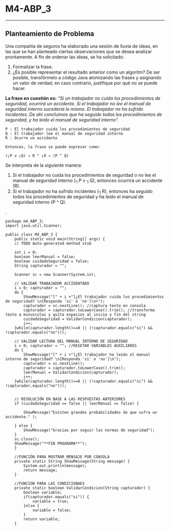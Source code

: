 # M4-ABP_3

---

## Planteamiento de Problema

Una compañía de seguros ha elaborado una sesión de lluvia de ideas, en las que se han planteado ciertas observaciones que se desea analizar prontamente. A fin de ordenar las ideas, se ha solicitado:

1. Formalizar la frase.
2. ¿Es posible representar el resultado anterior como un algoritm? De ser posible, transfórmelo a código Java atomizando las frases y asignando un valor de verdad; en caso contrario, justifique por qué no se puede hacer.

**La frase en cuestión es:**
*“Si un trabajador no cuida los procedimientos de seguridad, ocurrirá un accidente. Si el trabajador no lee el manual de seguridad interno sucedería lo mismo. El trabajador no ha sufrido incidentes.*
*De ahí concluimos que ha seguido todos los procedimientos de seguridad, y ha leído el manual de seguridad interno”.*

    P : El trabajador cuida los procedimientos de seguridad
    Q : El trabajador lee el manual de seguridad interno
    R : Ocurre un accidente

    Entonces, la frase se puede expresar como:

    (┐P v ┐Q) → R ^ ┐R → (P ^ Q)

Se interpreta de la siguiente manera:

1. Si el trabajador no cuida los procedimientos de seguridad o no lee el manual de seguridad interno (┐P v ┐Q), entonces ocurrirá un accidente (R).
2. Si el trabajador no ha sufrido incidentes (┐R), entonces ha seguido todos los procedimientos de seguridad y ha leido el manual de seguridad interno (P ^ Q).

.

    package m4_ABP_3;
    import java.util.Scanner;

    public class M4_ABP_3 {
        public static void main(String[] args) {
        // TODO Auto-generated method stub

        int i = 0;
        boolean leerManual = false;
        boolean cuidadoSeguridad = false;
        String capturador = "";
    
        Scanner sc = new Scanner(System.in);
    
        // VALIDAR TRABAJADOR ACCIDENTADO
        i = 0; capturador = "";
        do {
            ShowMessage("[" + i +"]¿El trabajador cuida los procedimientos de seguridad? \n[Responda 'si' o 'no']\n>");
            capturador = sc.nextLine(); //captura texto en consola
            capturador = capturador.toLowerCase().trim(); //transforma texto a minusculas y quita espacios al inicio y fin del string
            cuidadoSeguridad = ValidarCondicion(capturador);
            i++;
        }while(capturador.length()==0 || (!capturador.equals("si") && !capturador.equals("no")));
    
        // VALIDAR LECTURA DEL MANUAL INTERNO DE SEGURIDAD
        i = 0; capturador = ""; //RESETAR VARIABLES AUXILIARES
        do {
            ShowMessage("[" + i +"]¿El trabajador ha leído el manual interno de seguridad? \n[Responda 'si' o 'no']\n");
            capturador = sc.nextLine();
            capturador = capturador.toLowerCase().trim();
            leerManual = ValidarCondicion(capturador);
            i++;
        }while(capturador.length()==0 || (!capturador.equals("si") && !capturador.equals("no")));
    
    
        // RESOLUCIÓN EN BASE A LAS RESPUESTAS ANTERIORES
        if (cuidadoSeguridad == false || leerManual == false) {
        
            ShowMessage("Existen grandes probabilidades de que sufra un accidente." );
    
        } else {
            ShowMessage("Gracias por seguir las normas de seguridad");
        }
        sc.close();
        ShowMessage("**FIN PROGRAMA**");
        }
    
        //FUNCIÓN PARA MOSTRAR MENSAJE POR CONSOLA
        private static String ShowMessage(String message) {
            System.out.println(message);
            return message;
        }
    
        //FUNCION PARA LAS CONDICIONAES
        private static boolean ValidarCondicion(String capturador) {
            boolean variable;
            if(capturador.equals("si")) {
                variable = true;
            }else {
                variable = false;
            }
            return variable;
        } 
